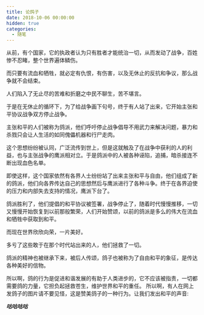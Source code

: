 ```yaml
---
title: 论鸽子
date: 2018-10-06 00:00:00
hidden: true
categories:
  - 随笔
---
```


从前，有个国家，它的执政者认为只有胜者才能统治一切，从而发动了战争，百姓惨不忍睹，整个世界遍体鳞伤。

而只要有流血和牺牲，就必定有仇恨，有伤害，以及无休止的反抗和争议，那么战争就不会结束。

人们陷入了无止尽的苦难和折磨之中民不聊生，苦不堪言。

于是在无休止的循环下，为了给战争画下句号，终于有人站了出来，它开始主张和平协议战争双方停止战争。

主张和平的人们被称为鸽派，他们呼吁停止战争倡导不用武力来解决问题，暴力和杀戮只会让人生活的如同傀儡机器和行尸走肉。

这个思想纷纷被认同，广泛流传到世上，但是这就触及了在战争中获利的人的利益，也与主张战争的鹰派相对立。于是鸽派中的人被各种诬陷，追捕，暗杀接连不断出现血色名单。

即使这样，这个国家依然有各界人士纷纷站了出来主张和平与自由，他们组成了新的鸽派，他们向各界传达自己的思想然后与鹰派进行了各种斗争。终于在各界迫使的压力和内部失去支持的情况，鹰派下台了。

鸽派胜利了，他们提倡的和平协议被签署，战争停止了，随着时代慢慢推移，一切又慢慢开始恢复到以前那般繁荣，人们开始赞颂，以前的鸽派是多么的伟大在流血和牺牲中获取到和平。

而现在世界欣欣向荣，一片美好。

多亏了这些敢于在那个时代站出来的人，他们拯救了一切。

鸽派的精神也被继承下来，被后人传颂，鸽子也被称为了自由和平的象征，是传达各种美好的信物。

所以啊，鸽的行为是促进和谐发展的有助于人类进步的，它不应该被指责，一切都需要鸽的力量，它担负起拯救苍生，维护世界和平的重任。
所以啊，有人在网上发鸽子的图片请不要见怪，这是赞美鸽子的一种行为。让我们发出和平的声音:

***咕咕咕咕***